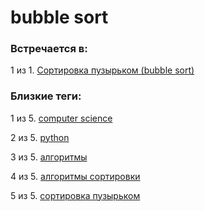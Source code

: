 # bubble sort

### Встречается в:

1 из 1. [Сортировка пузырьком (bubble sort)](../Computer%20science/Сортировка%20пузырьком.md)


### Близкие теги:

1 из 5. [computer science](../__tags/computer_science.md)

2 из 5. [python](../__tags/python.md)

3 из 5. [алгоритмы](../__tags/algoritmy.md)

4 из 5. [алгоритмы сортировки](../__tags/algoritmy_sortirovki.md)

5 из 5. [сортировка пузырьком](../__tags/sortirovka_puzyrkom.md)

